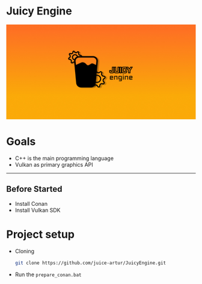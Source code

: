 # Juicy Engine

![JuicyEngine](Resources/Branding/JuicyEngineSplash.jpg "JuicyEngine")


# Goals
- C++ is the main programming language
- Vulkan as primary graphics API
---

## Before Started
 - Install Conan
 - Install Vulkan SDK

# Project setup
- Cloning
    ```bash
    git clone https://github.com/juice-artur/JuicyEngine.git 
    ```
- Run the ```prepare_conan.bat```